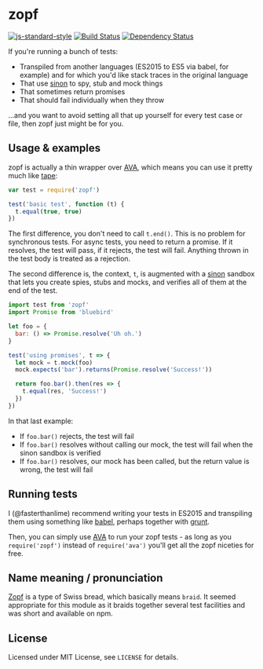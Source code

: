 # zopf

[![js-standard-style](https://img.shields.io/badge/code%20style-standard-brightgreen.svg?style=flat)](https://github.com/feross/standard)
[![Build Status](https://travis-ci.org/itchio/zopf.svg)](https://travis-ci.org/itchio/zopf)
[![Dependency Status](https://david-dm.org/itchio/zopf.svg)](https://david-dm.org/itchio/zopf)

If you're running a bunch of tests:

  - Transpiled from another languages (ES2015 to ES5 via babel, for example)
    and for which you'd like stack traces in the original language
  - That use [sinon][sinon] to spy, stub and mock things
  - That sometimes return promises
  - That should fail individually when they throw

...and you want to avoid setting all that up yourself for every test case
or file, then zopf just might be for you.

## Usage & examples

zopf is actually a thin wrapper over [AVA][], which means you can use it
pretty much like [tape][]:

```javascript
var test = require('zopf')

test('basic test', function (t) {
  t.equal(true, true)
})
```

The first difference, you don't need to call `t.end()`. This is no problem
for synchronous tests. For async tests, you need to return a promise. If it
resolves, the test will pass, if it rejects, the test will fail. Anything
thrown in the test body is treated as a rejection.

The second difference is, the context, `t`, is augmented with a [sinon][]
sandbox that lets you create spies, stubs and mocks, and verifies all of them
at the end of the test.

```javascript
import test from 'zopf'
import Promise from 'bluebird'

let foo = {
  bar: () => Promise.resolve('Uh oh.')
}

test('using promises', t => {
  let mock = t.mock(foo)
  mock.expects('bar').returns(Promise.resolve('Success!'))

  return foo.bar().then(res => {
    t.equal(res, 'Success!')
  })
})
```

In that last example:

  * If `foo.bar()` rejects, the test will fail
  * If `foo.bar()` resolves without calling our mock, the test will
    fail when the sinon sandbox is verified
  * If `foo.bar()` resolves, our mock has been called, but the return
    value is wrong, the test will fail

[AVA]: https://ava.li
[tape]: https://www.npmjs.com/package/tape
[sinon]: http://sinonjs.org/

## Running tests

I (@fasterthanlime) recommend writing your tests in ES2015 and transpiling
them using something like [babel][], perhaps together with [grunt][].

[babel]: https://babeljs.io/
[grunt]: http://gruntjs.com/

Then, you can simply use [AVA][] to run your zopf tests - as long as you
`require('zopf')` instead of `require('ava')` you'll get all the zopf niceties
for free.

## Name meaning / pronunciation

[Zopf][] is a type of Swiss bread, which basically means `braid`. It seemed
appropriate for this module as it braids together several test facilities
and was short and available on npm.

[Zopf]: https://en.wikipedia.org/wiki/Zopf

## License

Licensed under MIT License, see `LICENSE` for details.

